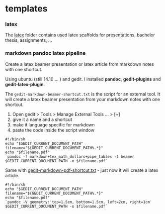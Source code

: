 # templates

### latex

The [latex](https://github.com/cipo7741/templates/tree/master/latex) folder contains used latex scaffolds for presentations, bachelor thesis, assignments, ...

### markdown pandoc latex pipeline

Create a latex beamer presentation or latex article from markdown notes with one shortcut.

Using ubuntu (still 14.10 ... ) and gedit.
I installed **pandoc**, **gedit-plugins** and **gedit-latex-plugin**.

The `gedit-markdown-beamer-shortcut.txt` is the script for an external tool.
It will create a latex beamer presentation from your markdown notes with one shortcut.

1. Open gedit > Tools > Manage External Tools ... > [+]
2. give it a name and a shortcut
3. make it language specific for markdown
4. paste the code inside the script window
~~~
#!/bin/sh
echo "$GEDIT_CURRENT_DOCUMENT_PATH"
filename="${GEDIT_CURRENT_DOCUMENT_PATH%.*}"
echo "$filename.pdf"
`pandoc -f markdown+tex_math_dollars+pipe_tables -t beamer $GEDIT_CURRENT_DOCUMENT_PATH -o $filename.pdf`
~~~

Same with [gedit-markdown-pdf-shortcut.txt](https://raw.githubusercontent.com/cipo7741/templates/master/shell/gedit-markdown-pdf-shortcut.txt) - just now it will create a latex article.
~~~
#!/bin/sh
echo "$GEDIT_CURRENT_DOCUMENT_PATH"
filename="${GEDIT_CURRENT_DOCUMENT_PATH%.*}"
echo "$filename.pdf"
`pandoc -V geometry:'top=1.5cm, bottom=1.5cm, left=2cm, right=1cm' $GEDIT_CURRENT_DOCUMENT_PATH -o $filename.pdf`
~~~
